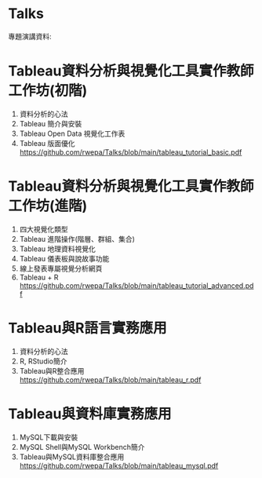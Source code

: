 # Talks

專題演講資料:

# Tableau資料分析與視覺化工具實作教師工作坊(初階)
1. 資料分析的心法
2. Tableau 簡介與安裝
3. Tableau Open Data 視覺化工作表
4. Tableau 版面優化
https://github.com/rwepa/Talks/blob/main/tableau_tutorial_basic.pdf


# Tableau資料分析與視覺化工具實作教師工作坊(進階)
1. 四大視覺化類型
2. Tableau 進階操作(階層、群組、集合)
3. Tableau 地理資料視覺化
4. Tableau 儀表板與說故事功能
5. 線上發表專屬視覺分析網頁
6. Tableau + R
https://github.com/rwepa/Talks/blob/main/tableau_tutorial_advanced.pdf

# Tableau與R語言實務應用
1. 資料分析的心法
2. R, RStudio簡介
3. Tableau與R整合應用
https://github.com/rwepa/Talks/blob/main/tableau_r.pdf

# Tableau與資料庫實務應用
1. MySQL下載與安裝
2. MySQL Shell與MySQL Workbench簡介
3. Tableau與MySQL資料庫整合應用
https://github.com/rwepa/Talks/blob/main/tableau_mysql.pdf
